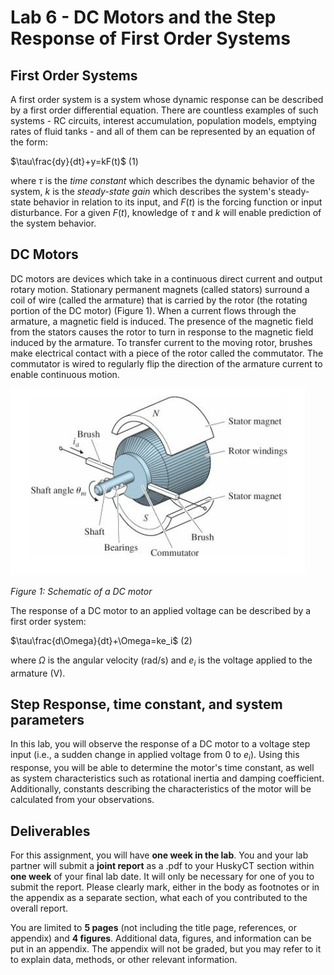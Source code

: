 # Lab 6 - DC Motors and the Step Response of First Order Systems


## First Order Systems

A first order system is a system whose dynamic response can be described by a first order differential equation. There are countless
examples of such systems - RC circuits, interest accumulation, population models, emptying rates of fluid tanks - and all of them can be
represented by an equation of the form:

$\tau\frac{dy}{dt}+y=kF(t)$      (1)

where $\tau$ is the *time constant* which describes the dynamic behavior of the system, $k$ is the *steady-state gain* which describes
the system's steady-state behavior in relation to its input, and $F(t)$ is the forcing function or input disturbance. For a given
$F(t)$, knowledge of $\tau$ and $k$ will enable prediction of the system behavior.

## DC Motors

DC motors are devices which take in a continuous direct current and output rotary motion. Stationary permanent magnets (called stators)
surround a coil of wire (called the armature) that is carried by the rotor (the rotating portion of the DC motor) (Figure 1). When a 
current flows through the armature, a magnetic field is induced. The presence of the magnetic field from the stators causes the rotor to 
turn in response to the magnetic field induced by the armature. To transfer current to the moving rotor, brushes make electrical contact 
with a piece of the rotor called the commutator. The commutator is wired to regularly flip the direction of the armature current to 
enable continuous motion.

![Figure 1](./figure1.jpg)

*Figure 1: Schematic of a DC motor*

The response of a DC motor to an applied voltage can be described by a first order system:

$\tau\frac{d\Omega}{dt}+\Omega=ke_i$    (2)

where $\Omega$ is the angular velocity (rad/s) and $e_i$ is the voltage applied to the armature (V).

## Step Response, time constant, and system parameters

In this lab, you will observe the response of a DC motor to a voltage step input (i.e., a sudden change in applied voltage from $0$ to 
$e_i$). Using this response, you will be able to determine the motor's time constant, as well as system characteristics such as 
rotational inertia and damping coefficient. Additionally, constants describing the characteristics of the motor will be calculated from 
your observations.

## Deliverables

For this assignment, you will have **one week in the lab**. You and your lab partner will submit a __joint report__ as a .pdf to your HuskyCT section within __one week__ of your final lab date. It will only be necessary for one of you to submit the report. Please clearly mark, either in the body as footnotes or in the appendix as a separate section, what each of you contributed to the overall report.

You are limited to __5 pages__ (not including the title page, references, or appendix) and __4 figures__. Additional data, figures, and information can be put in an appendix. The appendix will not be graded, but you may refer to it to explain data, methods, or other relevant information.